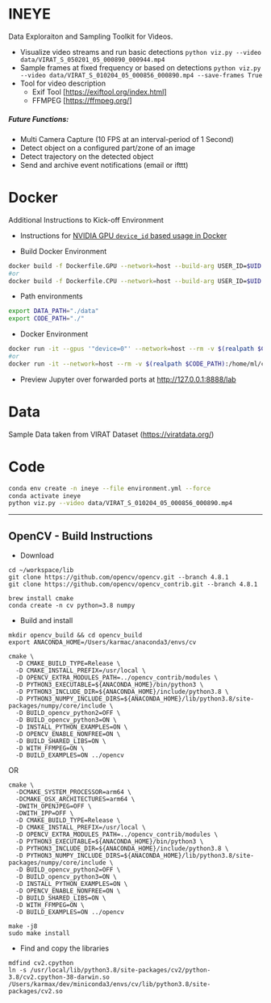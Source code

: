 # INEYE
Data Exploraiton and Sampling Toolkit for Videos. 
- Visualize video streams and run basic detections
  ``` python viz.py --video data/VIRAT_S_050201_05_000890_000944.mp4 ```
- Sample frames at fixed frequency or based on detections 
  ``` python viz.py --video data/VIRAT_S_010204_05_000856_000890.mp4 --save-frames True ```
- Tool for video description
  - Exif Tool [https://exiftool.org/index.html]
  - FFMPEG [https://ffmpeg.org/]

##### Future Functions:
- Multi Camera Capture (10 FPS at an interval-period of 1 Second)
- Detect object on a configured part/zone of an image 
- Detect trajectory on the detected object
- Send and archive event notifications (email or ifttt)


# Docker

Additional Instructions to Kick-off Environment

- Instructions for [NVIDIA GPU `device_id` based usage in Docker](https://docs.docker.com/config/containers/resource_constraints/#access-an-nvidia-gpu)

- Build Docker Environment
```bash
docker build -f Dockerfile.GPU --network=host --build-arg USER_ID=$UID -t ineye:v0 .
#or
docker build -f Dockerfile.CPU --network=host --build-arg USER_ID=$UID -t ineye:v0.jammy.cpu .
```
- Path environments
```bash
export DATA_PATH="./data"
export CODE_PATH="./"
```
- Docker Environment
```bash
docker run -it --gpus '"device=0"' --network=host --rm -v $(realpath $CODE_PATH):/home/ml/code -v $(realpath $DATA_PATH):/data  -p 8888:8888 -p 6006:6006 --shm-size=8gb --env="DISPLAY" --volume="/tmp/.X11-unix:/tmp/.X11-unix:rw" --name=ineye ineye:v0
#or
docker run -it --network=host --rm -v $(realpath $CODE_PATH):/home/ml/code -v $(realpath $DATA_PATH):/data  -p 8888:8888 -p 6006:6006 --shm-size=8gb --env="DISPLAY" --volume="/tmp/.X11-unix:/tmp/.X11-unix:rw" --name=ineye ineye:v0.jammy.cpu
```
- Preview Jupyter over forwarded ports at http://127.0.0.1:8888/lab

# Data

Sample Data taken from VIRAT Dataset (https://viratdata.org/)

# Code

```bash
conda env create -n ineye --file environment.yml --force
conda activate ineye
python viz.py --video data/VIRAT_S_010204_05_000856_000890.mp4
```

--- 

## OpenCV - Build Instructions
- Download
```
cd ~/workspace/lib
git clone https://github.com/opencv/opencv.git --branch 4.8.1
git clone https://github.com/opencv/opencv_contrib.git --branch 4.8.1
```
```
brew install cmake 
conda create -n cv python=3.8 numpy
```
- Build and install
```
mkdir opencv_build && cd opencv_build
export ANACONDA_HOME=/Users/karmac/anaconda3/envs/cv

cmake \
  -D CMAKE_BUILD_TYPE=Release \
  -D CMAKE_INSTALL_PREFIX=/usr/local \
  -D OPENCV_EXTRA_MODULES_PATH=../opencv_contrib/modules \
  -D PYTHON3_EXECUTABLE=${ANACONDA_HOME}/bin/python3 \
  -D PYTHON3_INCLUDE_DIR=${ANACONDA_HOME}/include/python3.8 \
  -D PYTHON3_NUMPY_INCLUDE_DIRS=${ANACONDA_HOME}/lib/python3.8/site-packages/numpy/core/include \
  -D BUILD_opencv_python2=OFF \
  -D BUILD_opencv_python3=ON \
  -D INSTALL_PYTHON_EXAMPLES=ON \
  -D OPENCV_ENABLE_NONFREE=ON \
  -D BUILD_SHARED_LIBS=ON \
  -D WITH_FFMPEG=ON \
  -D BUILD_EXAMPLES=ON ../opencv
```
OR
```
cmake \
  -DCMAKE_SYSTEM_PROCESSOR=arm64 \
  -DCMAKE_OSX_ARCHITECTURES=arm64 \
  -DWITH_OPENJPEG=OFF \
  -DWITH_IPP=OFF \
  -D CMAKE_BUILD_TYPE=Release \
  -D CMAKE_INSTALL_PREFIX=/usr/local \
  -D OPENCV_EXTRA_MODULES_PATH=../opencv_contrib/modules \
  -D PYTHON3_EXECUTABLE=${ANACONDA_HOME}/bin/python3 \
  -D PYTHON3_INCLUDE_DIR=${ANACONDA_HOME}/include/python3.8 \
  -D PYTHON3_NUMPY_INCLUDE_DIRS=${ANACONDA_HOME}/lib/python3.8/site-packages/numpy/core/include \
  -D BUILD_opencv_python2=OFF \
  -D BUILD_opencv_python3=ON \
  -D INSTALL_PYTHON_EXAMPLES=ON \
  -D OPENCV_ENABLE_NONFREE=ON \
  -D BUILD_SHARED_LIBS=ON \
  -D WITH_FFMPEG=ON \
  -D BUILD_EXAMPLES=ON ../opencv
```
```
make -j8
sudo make install 
```
- Find and copy the libraries 
```
mdfind cv2.cpython
ln -s /usr/local/lib/python3.8/site-packages/cv2/python-3.8/cv2.cpython-38-darwin.so /Users/karmax/dev/miniconda3/envs/cv/lib/python3.8/site-packages/cv2.so
```